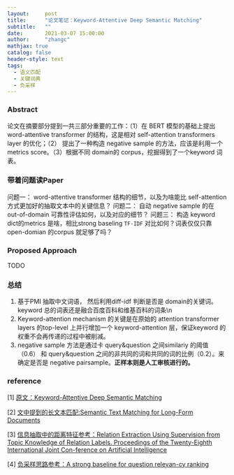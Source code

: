 ```yaml
---
layout:     post
title:      "论文笔记：Keyword-Attentive Deep Semantic Matching"
subtitle:   ""
date:       2021-03-07 15:00:00
author:     "zhangc"
mathjax: true
catalog: false
header-style: text
tags:
  - 语义匹配
  - 关键词典
  - 负采样
---
```




### Abstract

论文在摘要部分提到一共三部分重要的工作：（1）在 BERT 模型的基础上提出 word-attentive transformer 的结构，这是相对 self-attention transformers layer 的优化；（2） 提出了一种构造 negative sample 的方法，应该是利用一个metrics score。（3）根据不同 domain的 corpus，挖掘得到了一个keyword 词表。

### 带着问题读Paper

问题一：
word-attentive transformer 结构的细节，以及为啥能比 self-attention 方式更加好的抽取文本中的关键信息？
问题二：
自动 negative sample 的在 out-of-domain 可靠性评估如何，以及对应的细节？
问题三：
构造 keyword dict的metrics 是啥，相比strong baseling `TF-IDF` 对比如何？词表仅仅只靠 open-domian 的corpus 就足够了吗？



### Proposed Approach
TODO


### 总结
1. 基于PMI 抽取中文词语， 然后利用diff-idf 判断是否是 domain的关键词。keyword 总的词表还是融合百度百科和维基百科的词条\n
2. Keyword-attention mechanism 的关键是在原始的 attention transformer layers 的top-level 上并行增加一个 keyword-attention 层，保证keyword 的权重不会再传递的过程中被削减。
3. negative sample 方法是通过卡 query&question 之间similariy 的阈值（0.6） 和 query&question 之间的非共同的词和共同的词的比例（0.2）。来确定是否是 negative pairsample。**正样本则是人工审核进行的。**


### reference
[1] [原文：Keyword-Attentive Deep Semantic Matching](https://arxiv.org/pdf/2003.11516.pdf)

[2] [文中提到的长文本匹配:Semantic Text Matching for Long-Form Documents](https://jyunyu.csie.org/docs/pubs/www2019paper.pdf)

[3] [信息抽取中的距离特征参考：Relation Extraction Using Supervision from Topic Knowledge of Relation Labels. Proceedings of the Twenty-Eighth International Joint Con-ference on Artificial Intelligence](https://www.ijcai.org/Proceedings/2019/0698.pdf)

[4] [负采样思路参考：A strong baseline for question relevan-cy ranking](https://arxiv.org/pdf/1808.08836.pdf)
